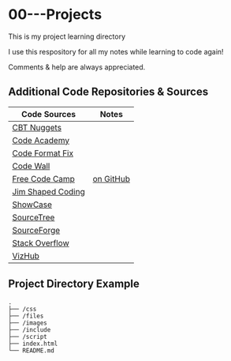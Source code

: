 # 00---Projects
This is my project learning directory

I use this respository for all my notes while learning to code again!

Comments & help are always appreciated. 

## Additional Code Repositories & Sources
| Code Sources | Notes |  
| --- | --- |  
| [CBT Nuggets](https://www.cbtnuggets.com/) |  |  
| [Code Academy](www.codecademy.com) |  |  
| [Code Format Fix](https://www.prettifyjs.net/) |  |  
| [Code Wall](https://coderwall.com/) |  |  
| [Free Code Camp](https://www.freecodecamp.org) | [on GitHub](https://github.com/search?q%3Dfreecodecamp) | 
| [Jim Shaped Coding](https://github.com/jimdevops19/codesnippets) |  | 
| [ShowCase](https://www.showwcase.com/) |  |  
| [SourceTree](https://www.sourcetreeapp.com/) |  |  
| [SourceForge](http://sourceforge.net/) |  |  
| [Stack Overflow](www.stackoverflow.com) | |  
| [VizHub](https://vizhub.com/) |  |  

## Project Directory Example
```text
.
├── /css
├── /files
├── /images
├── /include
├── /script
├── index.html
└── README.md
```

